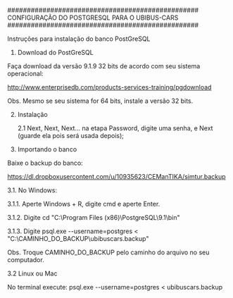 #################################################
 CONFIGURAÇÃO DO POSTGRESQL PARA O UBIBUS-CARS
#################################################

Instruções para instalação do banco PostGreSQL

1) Download do PostGreSQL

Faça download da versão 9.1.9 32 bits de acordo com seu sistema operacional:  

http://www.enterprisedb.com/products-services-training/pgdownload

Obs. Mesmo se seu sistema for 64 bits, instale a versão 32 bits.
     

2) Instalação

    2.1 Next, Next, Next... na etapa Password, digite uma senha, e Next (guarde ela pois será usada depois); 
    


3) Importando o banco
 
 Baixe o backup do banco:
 
 https://dl.dropboxusercontent.com/u/10935623/CEManTIKA/simtur.backup
 
 
 3.1. No Windows: 
   
  3.1.1. Aperte Windows + R, digite cmd e aperte Enter.
  
  3.1.2. Digite cd "C:\Program Files (x86)\PostgreSQL\9.1\bin\"
  
  3.1.3. Digite psql.exe --username=postgres <  "C:\CAMINHO_DO_BACKUP\ubibuscars.backup"
  
  Obs. Troque CAMINHO_DO_BACKUP pelo caminho do arquivo no seu computador.
  
 3.2  Linux ou Mac
  
  No terminal execute:  psql.exe --username=postgres <  ubibuscars.backup
  
